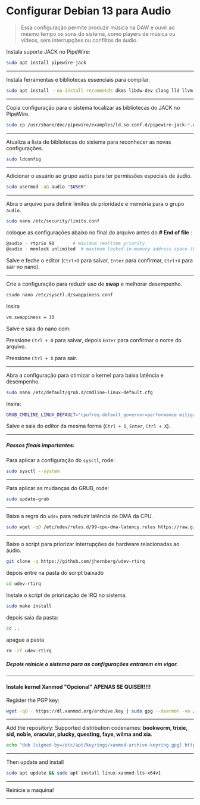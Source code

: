 # Configurar Debian 13 para Audio

> Essa configuração permite produzir música na DAW e ouvir ao mesmo tempo os sons do sistema, como players de música ou vídeos, sem interrupções ou conflitos de áudio.

Instala suporte JACK no PipeWire:

```bash
sudo apt install pipewire-jack
```

-----

Instala ferramentas e bibliotecas essenciais para compilar.

```bash
sudo apt install --no-install-recommends dkms libdw-dev clang lld llvm build-essential git wget lsb_realease
```

----

Copia configuração para o sistema localizar as bibliotecas do JACK no PipeWire.

```bash
sudo cp /usr/share/doc/pipewire/examples/ld.so.conf.d/pipewire-jack-*.conf /etc/ld.so.conf.d/
```

---

Atualiza a lista de bibliotecas do sistema para reconhecer as novas configurações.

```bash
sudo ldconfig
```

----

Adicionar o usuário ao grupo `audio` para ter permissões especiais de áudio.

```bash
sudo usermod -aG audio "$USER"
```

---

 Abra o arquivo para definir limites de prioridade e memória para o grupo `audio`.

```bash
sudo nano /etc/security/limits.conf
```

coloque as configurações abaixo no final do arquivo antes do **\# End of file** :

```bash
@audio - rtprio 90       # maximum realtime priority
@audio - memlock unlimited  # maximum locked-in-memory address space (KB)
```

Salve e feche o editor (`Ctrl+O` para salvar, `Enter` para confirmar, `Ctrl+X` para sair no nano).

---

Crie a configuração para reduzir uso de **swap** e melhorar desempenho.

```bash
csudo nano /etc/sysctl.d/swappiness.conf
```

Insira

```bash
vm.swappiness = 10
```

Salve e saia do nano com:

Pressione `Ctrl + O` para salvar, depois `Enter` para confirmar o nome do arquivo.

Pressione `Ctrl + X` para sair.

----

Abra a configuração para otimizar o kernel para baixa latência e desempenho.

```bash
sudo nano /etc/default/grub.d/cmdline-linux-default.cfg
```

Insira:

```bash
GRUB_CMDLINE_LINUX_DEFAULT="cpufreq.default_governor=performance mitigations=off preempt=full quiet splash threadirqs"
```

Salve e saia do editor da mesma forma (`Ctrl + O`, `Enter`, `Ctrl + X`).

----

##### Passos finais importantes:

Para aplicar a configuração do `sysctl`, rode:

```bash
sudo sysctl --system
```

----

Para aplicar as mudanças do GRUB, rode:

```bash
sudo update-grub
```

-------

Baixe a regra do `udev` para reduzir latência de DMA da CPU.

```bash
sudo wget -qO /etc/udev/rules.d/99-cpu-dma-latency.rules https://raw.githubusercontent.com/Ardour/ardour/master/tools/udev/99-cpu-dma-latency.rules
```

-----

Baixe o script para priorizar interrupções de hardware relacionadas ao áudio.

```bash
git clone -q https://github.com/jhernberg/udev-rtirq
```

depois entre na pasta do script baixado

```bash
cd udev-rtirq
```

Instale o script de priorização de IRQ no sistema.

```bash
sudo make install
```

depois saia da pasta:

```bash
cd ..
```

apague a pasta

```bash
rm -rf udev-rtirq
```

##### Depois reinicie o sistema para as configurações entrarem em vigor.

---

#### Instale kernel Xanmod "**Opcional**" APENAS SE QUISER!!!!

Register the PGP key:

```bash
wget -qO - https://dl.xanmod.org/archive.key | sudo gpg --dearmor -vo /etc/apt/keyrings/xanmod-archive-keyring.gpg
```

----

Add the repository:  Supported distribution codenames: **bookworm, trixie, sid, noble, oracular, plucky, questing, faye, wilma and xia**.

```bash
echo "deb [signed-by=/etc/apt/keyrings/xanmod-archive-keyring.gpg] http://deb.xanmod.org $(lsb_release -sc) main" | sudo tee /etc/apt/sources.list.d/xanmod-release.list
```

-----

Then update and install

```bash
sudo apt update && sudo apt install linux-xanmod-lts-x64v1
```

---

Reinicie a maquina!

---

